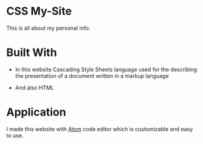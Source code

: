 # CSS My-Site

This is all about my personal info.

# Built With

* In this website Cascading Style Sheets language used for the describing  the presentation of a document written in a markup language

* And also HTML

# Application

I made this website with [Atom](https://atom.io/) code editor which is customizable and easy to use.


